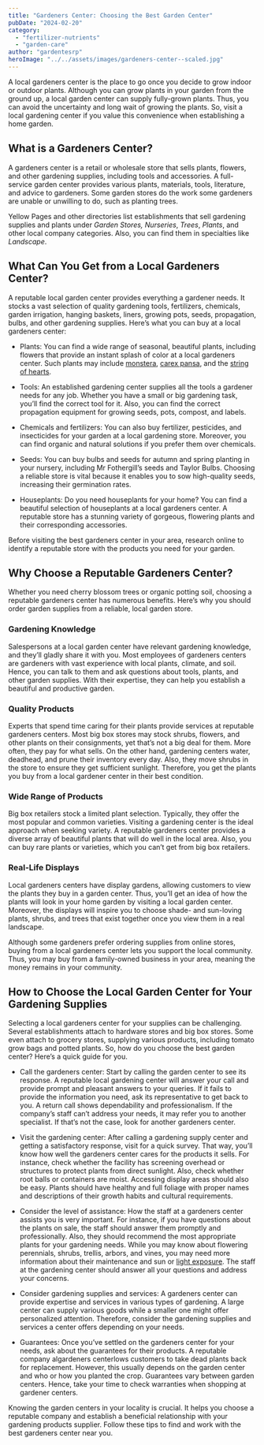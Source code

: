```yaml
---
title: "Gardeners Center: Choosing the Best Garden Center"
pubDate: "2024-02-20"
category: 
  - "fertilizer-nutrients"
  - "garden-care"
author: "gardentesrp"
heroImage: "../../assets/images/gardeners-center--scaled.jpg"
---
```


A local gardeners center is the place to go once you decide to grow indoor or outdoor plants. Although you can grow plants in your garden from the ground up, a local garden center can supply fully-grown plants. Thus, you can avoid the uncertainty and long wait of growing the plants. So, visit a local gardening center if you value this convenience when establishing a home garden.

## What is a Gardeners Center?

A gardeners center is a retail or wholesale store that sells plants, flowers, and other gardening supplies, including tools and accessories. A full-service garden center provides various plants, materials, tools, literature, and advice to gardeners. Some garden stores do the work some gardeners are unable or unwilling to do, such as planting trees.

Yellow Pages and other directories list establishments that sell gardening supplies and plants under _Garden Stores, Nurseries_, _Trees_, _Plants_, and other local company categories. Also, you can find them in specialties like _Landscape_.

## What Can You Get from a Local Gardeners Center?

A reputable local garden center provides everything a gardener needs. It stocks a vast selection of quality gardening tools, fertilizers, chemicals, garden irrigation, hanging baskets, liners, growing pots, seeds, propagation, bulbs, and other gardening supplies. Here’s what you can buy at a local gardeners center:

- Plants: You can find a wide range of seasonal, beautiful plants, including flowers that provide an instant splash of color at a local gardeners center. Such plants may include [monstera](https://garden.gnmnetworks.com/which-is-the-best-planter-for-monstera/), [carex pansa](https://garden.gnmnetworks.com/best-time-to-plant-carex-pansa/), and the [string of hearts](https://garden.gnmnetworks.com/how-to-propagate-string-of-hearts-top-5-ways/).

- Tools: An established gardening center supplies all the tools a gardener needs for any job. Whether you have a small or big gardening task, you’ll find the correct tool for it. Also, you can find the correct propagation equipment for growing seeds, pots, compost, and labels.

- Chemicals and fertilizers: You can also buy fertilizer, pesticides, and insecticides for your garden at a local gardening store. Moreover, you can find organic and natural solutions if you prefer them over chemicals.

- Seeds: You can buy bulbs and seeds for autumn and spring planting in your nursery, including Mr Fothergill’s seeds and Taylor Bulbs. Choosing a reliable store is vital because it enables you to sow high-quality seeds, increasing their germination rates.

- Houseplants: Do you need houseplants for your home? You can find a beautiful selection of houseplants at a local gardeners center. A reputable store has a stunning variety of gorgeous, flowering plants and their corresponding accessories.

Before visiting the best gardeners center in your area, research online to identify a reputable store with the products you need for your garden.

## Why Choose a Reputable Gardeners Center?

Whether you need cherry blossom trees or organic potting soil, choosing a reputable gardeners center has numerous benefits. Here’s why you should order garden supplies from a reliable, local garden store.

### Gardening Knowledge

Salespersons at a local garden center have relevant gardening knowledge, and they’ll gladly share it with you. Most employees of gardeners centers are gardeners with vast experience with local plants, climate, and soil. Hence, you can talk to them and ask questions about tools, plants, and other garden supplies. With their expertise, they can help you establish a beautiful and productive garden.

### Quality Products

Experts that spend time caring for their plants provide services at reputable gardeners centers. Most big box stores may stock shrubs, flowers, and other plants on their consignments, yet that’s not a big deal for them. More often, they pay for what sells. On the other hand, gardening centers water, deadhead, and prune their inventory every day. Also, they move shrubs in the store to ensure they get sufficient sunlight. Therefore, you get the plants you buy from a local gardener center in their best condition.

### Wide Range of Products  

Big box retailers stock a limited plant selection. Typically, they offer the most popular and common varieties. Visiting a gardening center is the ideal approach when seeking variety. A reputable gardeners center provides a diverse array of beautiful plants that will do well in the local area. Also, you can buy rare plants or varieties, which you can’t get from big box retailers.

### Real-Life Displays

Local gardeners centers have display gardens, allowing customers to view the plants they buy in a garden center. Thus, you’ll get an idea of how the plants will look in your home garden by visiting a local garden center. Moreover, the displays will inspire you to choose shade- and sun-loving plants, shrubs, and trees that exist together once you view them in a real landscape.

Although some gardeners prefer ordering supplies from online stores, buying from a local gardeners center lets you support the local community. Thus, you may buy from a family-owned business in your area, meaning the money remains in your community.

## How to Choose the Local Garden Center for Your Gardening Supplies

Selecting a local gardeners center for your supplies can be challenging. Several establishments attach to hardware stores and big box stores. Some even attach to grocery stores, supplying various products, including tomato grow bags and potted plants. So, how do you choose the best garden center? Here’s a quick guide for you.

- Call the gardeners center: Start by calling the garden center to see its response. A reputable local gardening center will answer your call and provide prompt and pleasant answers to your queries. If it fails to provide the information you need, ask its representative to get back to you. A return call shows dependability and professionalism. If the company’s staff can’t address your needs, it may refer you to another specialist. If that’s not the case, look for another gardeners center.

- Visit the gardening center: After calling a gardening supply center and getting a satisfactory response, visit for a quick survey. That way, you’ll know how well the gardeners center cares for the products it sells. For instance, check whether the facility has screening overhead or structures to protect plants from direct sunlight. Also, check whether root balls or containers are moist. Accessing display areas should also be easy. Plants should have healthy and full foliage with proper names and descriptions of their growth habits and cultural requirements.

- Consider the level of assistance: How the staff at a gardeners center assists you is very important. For instance, if you have questions about the plants on sale, the staff should answer them promptly and professionally. Also, they should recommend the most appropriate plants for your gardening needs. While you may know about flowering perennials, shrubs, trellis, arbors, and vines, you may need more information about their maintenance and sun or [light exposure](https://www.ncbi.nlm.nih.gov/pmc/articles/PMC2649303/). The staff at the gardening center should answer all your questions and address your concerns.

- Consider gardening supplies and services: A gardeners center can provide expertise and services in various types of gardening. A large center can supply various goods while a smaller one might offer personalized attention. Therefore, consider the gardening supplies and services a center offers depending on your needs.

- Guarantees: Once you’ve settled on the gardeners center for your needs, ask about the guarantees for their products. A reputable company algardeners centerlows customers to take dead plants back for replacement. However, this usually depends on the garden center and who or how you planted the crop. Guarantees vary between garden centers. Hence, take your time to check warranties when shopping at gardener centers.

Knowing the garden centers in your locality is crucial. It helps you choose a reputable company and establish a beneficial relationship with your gardening products supplier. Follow these tips to find and work with the best gardeners center near you.
